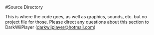 #Source Directory

This is where the code goes, as well as graphics, sounds, etc. but no project file for those.
Please direct any questions about this section to DarkWiiPlayer ([darkwiiplayer@hotmail.com](mailto:darkwiiplayer@hotmail.com))

